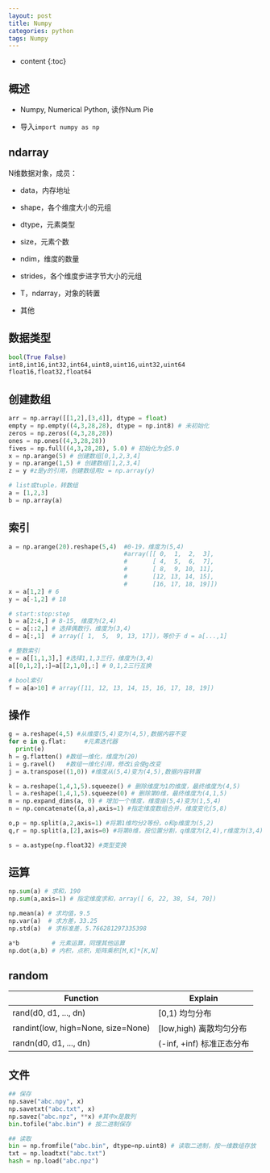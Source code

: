 ```yaml
---
layout: post
title: Numpy
categories: python
tags: Numpy
---
```


* content
{:toc}


## 概述

* Numpy, Numerical Python, 读作Num Pie

* 导入`import numpy as np`



## ndarray

N维数据对象，成员：

* data，内存地址

* shape，各个维度大小的元组
* dtype，元素类型
* size，元素个数
* ndim，维度的数量
* strides，各个维度步进字节大小的元组
* T，ndarray，对象的转置
* 其他

<!--more-->

## 数据类型

```python
bool(True False)
int8,int16,int32,int64,uint8,uint16,uint32,uint64
float16,float32,float64
```



## 创建数组

```python
arr = np.array([[1,2],[3,4]], dtype = float)
empty = np.empty((4,3,28,28), dtype = np.int8) # 未初始化
zeros = np.zeros((4,3,28,28))
ones = np.ones((4,3,28,28))
fives = np.full((4,3,28,28), 5.0) # 初始化为全5.0
x = np.arange(5) # 创建数组[0,1,2,3,4]
y = np.arange(1,5) # 创建数组[1,2,3,4]
z = y #z是y的引用，创建数组用z = np.array(y)

# list或tuple，转数组
a = [1,2,3]
b = np.array(a)
```



## 索引

```python
a = np.arange(20).reshape(5,4)  #0-19，维度为(5,4)
                                #array([[ 0,  1,  2,  3],
                                #       [ 4,  5,  6,  7],
                                #       [ 8,  9, 10, 11],
                                #       [12, 13, 14, 15],
                                #       [16, 17, 18, 19]])
x = a[1,2] # 6
y = a[-1,2] # 18

# start:stop:step
b = a[2:4,] # 8-15, 维度为(2,4)
c = a[::2,] # 选择偶数行，维度为(3,4)
d = a[:,1]  # array([ 1,  5,  9, 13, 17])，等价于 d = a[...,1]

# 整数索引
e = a[[1,1,3],] #选择1,1,3三行，维度为(3,4)
a[[0,1,2],:]=a[[2,1,0],:] # 0,1,2三行互换

# bool索引
f = a[a>10] # array([11, 12, 13, 14, 15, 16, 17, 18, 19])
```



## 操作

```python
g = a.reshape(4,5) #从维度(5,4)变为(4,5),数据内容不变
for e in g.flat:     #元素迭代器
  print(e)
h = g.flatten() #数组一维化，维度为(20)
i = g.ravel()   #数组一维化引用，修改i会使g改变
j = a.transpose((1,0)) #维度从(5,4)变为(4,5),数据内容转置

k = a.reshape(1,4,1,5).squeeze() # 删除维度为1的维度，最终维度为(4,5)
l = a.reshape(1,4,1,5).squeeze(0) # 删除第0维，最终维度为(4,1,5)
m = np.expand_dims(a, 0) # 增加一个维度，维度由(5,4)变为(1,5,4)
n = np.concatenate((a,a),axis=1) #指定维度数组合并，维度变化(5,8)

o,p = np.split(a,2,axis=1) #将第1维均分2等份，o和p维度为(5,2)
q,r = np.split(a,[2],axis=0) #将第0维，按位置分割，q维度为(2,4),r维度为(3,4)

s = a.astype(np.float32) #类型变换
```



## 运算

```python
np.sum(a) # 求和，190
np.sum(a,axis=1) # 指定维度求和，array([ 6, 22, 38, 54, 70])

np.mean(a) # 求均值，9.5
np.var(a)  # 求方差，33.25
np.std(a)  # 求标准差，5.766281297335398

a*b         # 元素运算，同理其他运算
np.dot(a,b) # 内积，点积，矩阵乘积[M,K]*[K,N]
```



## random

| Function                           | Explain                   |
| ---------------------------------- | ------------------------- |
| rand(d0, d1, ..., dn)              | [0,1) 均匀分布            |
| randint(low, high=None, size=None) | [low,high) 离散均匀分布   |
| randn(d0, d1, ..., dn)             | (-inf, +inf) 标准正态分布 |



## 文件

```python
## 保存
np.save("abc.npy", x)
np.savetxt("abc.txt", x)
np.savez("abc.npz", **x) #其中x是散列
bin.tofile("abc.bin") # 按二进制保存

## 读取
bin = np.fromfile("abc.bin", dtype=np.uint8) # 读取二进制，按一维数组存放
txt = np.loadtxt("abc.txt")
hash = np.load("abc.npz")
```

